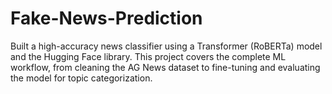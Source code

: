 # Fake-News-Prediction
Built a high-accuracy news classifier using a Transformer (RoBERTa) model and the Hugging Face library. This project covers the complete ML workflow, from cleaning the AG News dataset to fine-tuning and evaluating the model for topic categorization.
